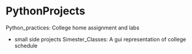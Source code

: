 # PythonProjects
Python_practices: College home assignment and labs

- small side projects
  Simester_Classes: A gui representation of college schedule
